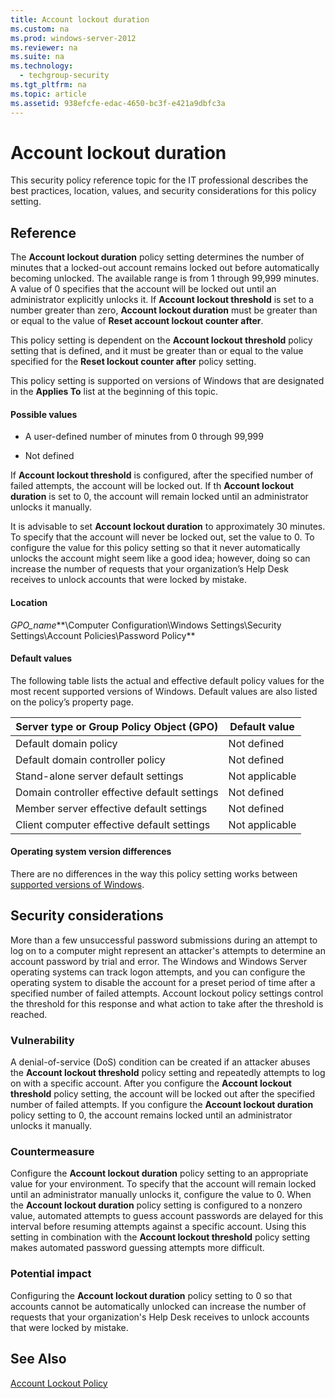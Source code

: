 ```yaml
---
title: Account lockout duration
ms.custom: na
ms.prod: windows-server-2012
ms.reviewer: na
ms.suite: na
ms.technology: 
  - techgroup-security
ms.tgt_pltfrm: na
ms.topic: article
ms.assetid: 938efcfe-edac-4650-bc3f-e421a9dbfc3a
---
```

# Account lockout duration
This security policy reference topic for the IT professional describes the best practices, location, values, and security considerations for this policy setting.

## Reference
The **Account lockout duration** policy setting determines the number of minutes that a locked-out account remains locked out before automatically becoming unlocked. The available range is from 1 through 99,999 minutes. A value of 0 specifies that the account will be locked out until an administrator explicitly unlocks it. If **Account lockout threshold** is set to a number greater than zero, **Account lockout duration** must be greater than or equal to the value of **Reset account lockout counter after**.

This policy setting is dependent on the **Account lockout threshold** policy setting that is defined, and it must be greater than or equal to the value specified for the **Reset lockout counter after** policy setting.

This policy setting is supported on versions of Windows that are designated in the **Applies To** list at the beginning of this topic.

#### Possible values

-   A user-defined number of minutes from 0 through 99,999

-   Not defined

If **Account lockout threshold** is configured, after the specified number of failed attempts, the account will be locked out. If th **Account lockout duration** is set to 0, the account will remain locked until an administrator unlocks it manually.

It is advisable to set **Account lockout duration** to approximately 30 minutes. To specify that the account will never be locked out, set the value to 0. To configure the value for this policy setting so that it never automatically unlocks the account might seem like a good idea; however, doing so can increase the number of requests that your organization’s Help Desk receives to unlock accounts that were locked by mistake.

#### Location
*GPO_name***\Computer Configuration\Windows Settings\Security Settings\Account Policies\Password Policy**

#### Default values
The following table lists the actual and effective default policy values for the most recent supported versions of Windows. Default values are also listed on the policy’s property page.

|Server type or Group Policy Object (GPO)|Default value|
|----------------------------------------------|-----------------|
|Default domain policy|Not defined|
|Default domain controller policy|Not defined|
|Stand-alone server default settings|Not applicable|
|Domain controller effective default settings|Not defined|
|Member server effective default settings|Not defined|
|Client computer effective default settings|Not applicable|

#### Operating system version differences
There are no differences in the way this policy setting works between [supported versions of Windows](#BKMK_top).

## Security considerations
More than a few unsuccessful password submissions during an attempt to log on to a computer might represent an attacker's attempts to determine an account password by trial and error. The Windows and Windows Server operating systems can track logon attempts, and you can configure the operating system to disable the account for a preset period of time after a specified number of failed attempts. Account lockout policy settings control the threshold for this response and what action to take after the threshold is reached.

### Vulnerability
A denial-of-service (DoS) condition can be created if an attacker abuses the **Account lockout threshold** policy setting and repeatedly attempts to log on with a specific account. After you configure the **Account lockout threshold** policy setting, the account will be locked out after the specified number of failed attempts. If you configure the **Account lockout duration** policy setting to 0, the account remains locked until an administrator unlocks it manually.

### Countermeasure
Configure the **Account lockout duration** policy setting to an appropriate value for your environment. To specify that the account will remain locked until an administrator manually unlocks it, configure the value to 0. When the **Account lockout duration** policy setting is configured to a nonzero value, automated attempts to guess account passwords are delayed for this interval before resuming attempts against a specific account. Using this setting in combination with the **Account lockout threshold** policy setting makes automated password guessing attempts more difficult.

### Potential impact
Configuring the **Account lockout duration** policy setting to 0 so that accounts cannot be automatically unlocked can increase the number of requests that your organization's Help Desk receives to unlock accounts that were locked by mistake.

## See Also
[Account Lockout Policy](Account-Lockout-Policy.md)


